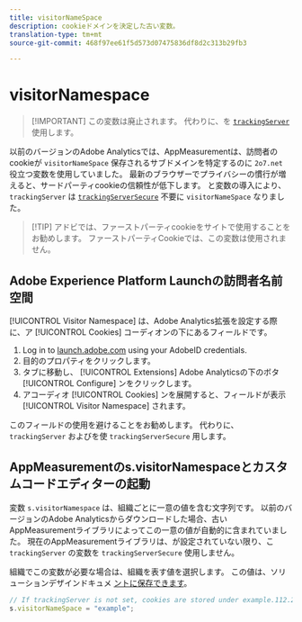 ```yaml
---
title: visitorNameSpace
description: cookieドメインを決定した古い変数。
translation-type: tm+mt
source-git-commit: 468f97ee61f5d573d07475836df8d2c313b29fb3

---
```



# visitorNamespace

> [!IMPORTANT] この変数は廃止されます。 代わりに、を [`trackingServer`](trackingserver.md) 使用します。

以前のバージョンのAdobe Analyticsでは、AppMeasurementは、訪問者のcookieが `visitorNameSpace` 保存されるサブドメインを特定するのに `2o7.net` 役立つ変数を使用していました。 最新のブラウザーでプライバシーの慣行が増えると、サードパーティcookieの信頼性が低下します。 と変数の導入により、 `trackingServer` は [`trackingServerSecure`](trackingserversecure.md) 不要に `visitorNameSpace` なりました。

> [!TIP] アドビでは、ファーストパーティcookieをサイトで使用することをお勧めします。 ファーストパーティCookieでは、この変数は使用されません。

## Adobe Experience Platform Launchの訪問者名前空間

[!UICONTROL Visitor Namespace] は、Adobe Analytics拡張を設定する際に、ア [!UICONTROL Cookies] コーディオンの下にあるフィールドです。

1. Log in to [launch.adobe.com](https://launch.adobe.com) using your AdobeID credentials.
2. 目的のプロパティをクリックします。
3. タブに移動し、 [!UICONTROL Extensions] Adobe Analyticsの下のボタ [!UICONTROL Configure] ンをクリックします。
4. アコーディオ [!UICONTROL Cookies] ンを展開すると、フィールドが表示 [!UICONTROL Visitor Namespace] されます。

このフィールドの使用を避けることをお勧めします。 代わりに、 `trackingServer` およびを使 `trackingServerSecure` 用します。

## AppMeasurementのs.visitorNamespaceとカスタムコードエディターの起動

変数 `s.visitorNamespace` は、組織ごとに一意の値を含む文字列です。 以前のバージョンのAdobe Analyticsからダウンロードした場合、古いAppMeasurementライブラリによってこの一意の値が自動的に含まれていました。 現在のAppMeasurementライブラリは、が設定されていない限り、こ `trackingServer` の変数を `trackingServerSecure` 使用しません。

組織でこの変数が必要な場合は、組織を表す値を選択します。 この値は、ソリューションデザインドキュメ [ントに保存できます](../../prepare/solution-design.md)。

```js
// If trackingServer is not set, cookies are stored under example.112.2o7.net
s.visitorNameSpace = "example";
```
